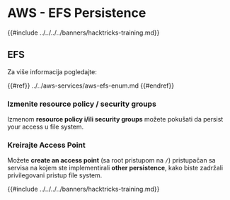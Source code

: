 # AWS - EFS Persistence

{{#include ../../../../banners/hacktricks-training.md}}

## EFS

Za više informacija pogledajte:

{{#ref}}
../../aws-services/aws-efs-enum.md
{{#endref}}

### Izmenite resource policy / security groups

Izmenom **resource policy i/ili security groups** možete pokušati da persist your access u file system.

### Kreirajte Access Point

Možete **create an access point** (sa root pristupom na `/`) pristupačan sa servisa na kojem ste implementirali **other persistence**, kako biste zadržali privilegovani pristup file system.

{{#include ../../../../banners/hacktricks-training.md}}
